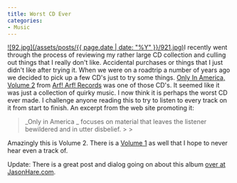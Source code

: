 ```yaml
---
title: Worst CD Ever
categories:
- Music
---
```


[![92.jpg](/assets/posts/{{ page.date | date: "%Y" }}/921.jpg)](http://thingelstad.com/s/worst-cd-ever/92jpg/img)I recently went through the process of reviewing my rather large CD collection and culling out things that I really don't like. Accidental purchases or things that I just didn't like after trying it.
When we were on a roadtrip a number of years ago we decided to pick up a few CD's just to try some things. [Only In America, Volume 2](http://www.arfarfrecords.com/arfarf/records/aa92.html) from [Arf! Arf! Records](http://www.arfarfrecords.com/arfarf/home.html) was one of those CD's. It seemed like it was just a collection of quirky music. I now think it is perhaps the worst CD ever made. I challenge anyone reading this to try to listen to every track on it from start to finish. An excerpt from the web site promoting it:

<blockquote>_Only in America _ focuses on material that leaves the listener bewildered and in utter disbelief.
> 
> </blockquote>

Amazingly this is Volume 2. There is a [Volume 1](http://www.arfarfrecords.com/arfarf/records/aa49.html) as well that I hope to never hear even a track of.

Update: There is a great post and dialog going on about this album [over at JasonHare.com](http://jasonhare.com/2006/09/18/this-suckstry-this-only-in-america-volume-2/).
